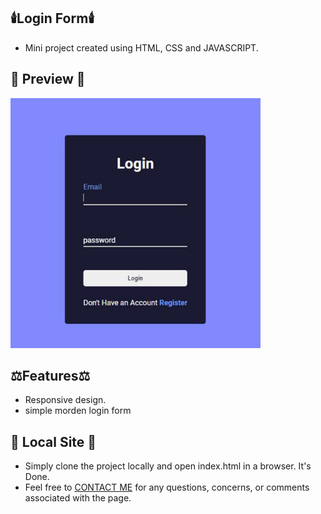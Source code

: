 ## :candle:Login Form:candle:

- Mini project created using HTML, CSS and JAVASCRIPT.

## 🌱 Preview 🌱

<img src="https://raw.githubusercontent.com/Chavda2772/modernDesignForm/main/images/form_label_input-min.jpg" alt="modern Form" width="400" height="400" />

## :balance_scale:Features:balance_scale:

- Responsive design.
- simple morden login form

## 💬 Local Site 💬

- Simply clone the project locally and open index.html in a browser. It's Done.
- Feel free to <a href="mailto:codeacrtutorials@gmail.com">CONTACT ME</a> for any questions, concerns, or comments associated with the page.
